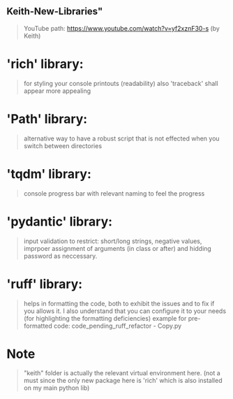 ## Keith-New-Libraries" 

>YouTube path: https://www.youtube.com/watch?v=yf2xznF30-s (by Keith)

# 'rich'  library:
> for styling your console printouts (readability)
> also 'traceback' shall appear more appealing


# 'Path' library:
> alternative way to have a robust script that is not effected when you switch between directories



# 'tqdm' library:
> console progress bar with relevant naming to feel the progress



# 'pydantic' library:
> input validation to restrict: short/long strings, negative values, imprpoer assignment of arguments (in class or after) and hidding password as neccessary.



# 'ruff' library:
> helps in formatting the code, both to exhibit the issues and to fix if you allows it.
> I also understand that you can configure it to your needs (for highlighting the formatting deficiencies)
> example for pre-formatted code: code_pending_ruff_refactor - Copy.py


# Note
>"keith" folder is actually the relevant virtual environment here. (not a must since the only new package here is 'rich' which is also installed on my main python lib)
